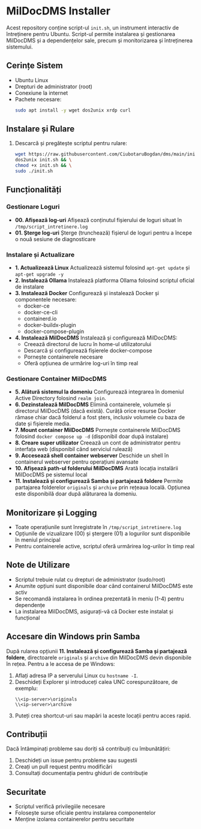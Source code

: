 # MilDocDMS Installer

Acest repository conține script-ul `init.sh`, un instrument interactiv de întreținere pentru Ubuntu. Script-ul permite instalarea și gestionarea MilDocDMS și a dependențelor sale, precum și monitorizarea și întreținerea sistemului.

## Cerințe Sistem
- Ubuntu Linux
- Drepturi de administrator (root)
- Conexiune la internet
- Pachete necesare:
  ```bash
  sudo apt install -y wget dos2unix xrdp curl
  ```

## Instalare și Rulare

1. Descarcă și pregătește scriptul pentru rulare:
   ```bash
   wget https://raw.githubusercontent.com/CiubotaruBogdan/dms/main/init.sh && \
   dos2unix init.sh && \
   chmod +x init.sh && \
   sudo ./init.sh
   ```

## Funcționalități

### Gestionare Loguri
- **00. Afișează log-uri**
  Afișează conținutul fișierului de loguri situat în `/tmp/script_intretinere.log`
- **01. Șterge log-uri**
  Șterge (trunchează) fișierul de loguri pentru a începe o nouă sesiune de diagnosticare

### Instalare și Actualizare
- **1. Actualizează Linux**
  Actualizează sistemul folosind `apt-get update` și `apt-get upgrade -y`
- **2. Instalează Ollama**
  Instalează platforma Ollama folosind scriptul oficial de instalare
- **3. Instalează Docker**
  Configurează și instalează Docker și componentele necesare:
  - docker-ce
  - docker-ce-cli
  - containerd.io
  - docker-buildx-plugin
  - docker-compose-plugin
- **4. Instalează MilDocDMS**
  Instalează și configurează MilDocDMS:
  - Creează directorul de lucru în home-ul utilizatorului
  - Descarcă și configurează fișierele docker-compose
  - Pornește containerele necesare
  - Oferă opțiunea de urmărire log-uri în timp real

### Gestionare Container MilDocDMS
- **5. Alătură sistemul la domeniu**
  Configurează integrarea în domeniul Active Directory folosind `realm join`.
- **6. Dezinstalează MilDocDMS**
  Elimină containerele, volumele și directorul MilDocDMS (dacă există). Curăță orice resurse Docker rămase chiar dacă folderul a fost șters, inclusiv volumele cu baza de date și fișierele media.
- **7. Mount container MilDocDMS**
  Pornește containerele MilDocDMS folosind `docker compose up -d` (disponibil doar după instalare)
- **8. Creare super utilizator**
  Creează un cont de administrator pentru interfața web (disponibil când serviciul rulează)
- **9. Accesează shell container webserver**
  Deschide un shell în containerul webserver pentru operațiuni avansate
- **10. Afișează path-ul folderului MilDocDMS**
  Arată locația instalării MilDocDMS pe sistemul local
- **11. Instalează și configurează Samba și partajează foldere**
  Permite partajarea folderelor `originals` și `archive` prin rețeaua locală. Opțiunea este disponibilă doar după alăturarea la domeniu.

## Monitorizare și Logging

- Toate operațiunile sunt înregistrate în `/tmp/script_intretinere.log`
- Opțiunile de vizualizare (00) și ștergere (01) a logurilor sunt disponibile în meniul principal
- Pentru containerele active, scriptul oferă urmărirea log-urilor în timp real

## Note de Utilizare

- Scriptul trebuie rulat cu drepturi de administrator (sudo/root)
- Anumite opțiuni sunt disponibile doar când containerul MilDocDMS este activ
- Se recomandă instalarea în ordinea prezentată în meniu (1-4) pentru dependențe
- La instalarea MilDocDMS, asigurați-vă că Docker este instalat și funcțional

## Accesare din Windows prin Samba

După rularea opțiunii **11. Instalează și configurează Samba și partajează foldere**, directoarele
`originals` și `archive` din MilDocDMS devin disponibile în rețea. Pentru a le
accesa de pe Windows:

1. Aflați adresa IP a serverului Linux cu `hostname -I`.
2. Deschideți Explorer și introduceți calea UNC corespunzătoare, de exemplu:
   ```
   \\<ip-server>\originals
   \\<ip-server>\archive
   ```
3. Puteți crea shortcut-uri sau mapări la aceste locații pentru acces rapid.

## Contribuții

Dacă întâmpinați probleme sau doriți să contribuiți cu îmbunătățiri:
1. Deschideți un issue pentru probleme sau sugestii
2. Creați un pull request pentru modificări
3. Consultați documentația pentru ghiduri de contribuție

## Securitate

- Scriptul verifică privilegiile necesare
- Folosește surse oficiale pentru instalarea componentelor
- Menține izolarea containerelor pentru securitate
